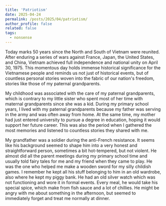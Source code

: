 ```yaml
---
title: 'Patriotism'
date: 2025-04-24
permalink: /posts/2025/04/patriotism/
author_profile: false
related: false
tags:
  - nonsense
---
```

Today marks 50 years since the North and South of Vietnam were reunited. After enduring a series of wars against France, Japan, the United States, and China, Vietnam achieved full independence and national unity on April 30, 1975. This momentous day holds immense historical significance for the Vietnamese people and reminds us not just of historical events, but of countless personal stories woven into the fabric of our nation's freedom, stories like those of my paternal grandparents.

My childhood was associated with the care of my paternal grandparents, which is contrary to my little sister who spent most of her time with maternal grandparents since she was a kid. During my primary school years, I lived with my paternal grandparents because my father was serving in the army and was often away from home. At the same time, my mother had just entered university to pursue a degree in education, hoping it would support her future career. This was also the period when I gathered the most memories and listened to countless stories they shared with me.

My grandfather was a soldier during the anti-French resistance. It seems like his background seemed to shape him into a very honest and straightforward person, sometimes a bit hot-tempered, but not violent. He almost did all the parent meetings during my primary school time and usually told fairy tales for me and my friend when they came to play. He was the one who helped me make a wooden sword for my silly childish games. I remember he kept all his stuff belonging to him in an old wardrobe, also where he kept my piggy bank. He had an old silver watch which was not functioning and wore it in formal events. Every meal, he would take his special spice, which make from fish sauce and a lot of chillies. He might be angry with me about something in the afternoon, but seemed to immediately forget and treat me normally at dinner.